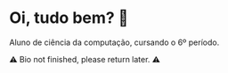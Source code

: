 # Oi, tudo bem? 👋
Aluno de ciência da computação, cursando o 6º período.
<div>
⚠ Bio not finished, please return later. ⚠

<!--
**iHex03/iHex03** is a ✨ _special_ ✨ repository because its `README.md` (this file) appears on your GitHub profile.

Here are some ideas to get you started:

- 🔭 I’m currently working on ...
- 🌱 I’m currently learning ...
- 👯 I’m looking to collaborate on ...
- 🤔 I’m looking for help with ...
- 💬 Ask me about ...
- 📫 How to reach me: ...
- 😄 Pronouns: ...
- ⚡ Fun fact: ...
-->

